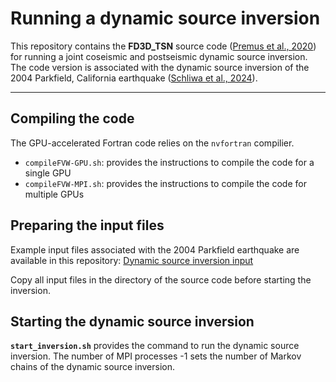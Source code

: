 # Running a dynamic source inversion

This repository contains the **FD3D_TSN** source code ([Premus et al., 2020](https://doi.org/10.1785/0220190374)) for running a joint coseismic and postseismic dynamic source inversion. 
The code version is associated with the dynamic source inversion of the 2004 Parkfield, California earthquake ([Schliwa et al., 2024](https://doi.org/10.1029/2024JB029410)).

---

## Compiling the code

The GPU-accelerated Fortran code relies on the `nvfortran` compilier.
- `compileFVW-GPU.sh`: provides the instructions to compile the code for a single GPU
- `compileFVW-MPI.sh`: provides the instructions to compile the code for multiple GPUs

## Preparing the input files

Example input files associated with the 2004 Parkfield earthquake are available in this repository: [Dynamic source inversion input](https://github.com/NicoSchlw/dynamic_source_inversion_input)

Copy all input files in the directory of the source code before starting the inversion.

## Starting the dynamic source inversion

**`start_inversion.sh`** provides the command to run the dynamic source inversion. The number of MPI processes -1 sets the number of Markov chains of the dynamic source inversion.
